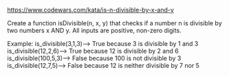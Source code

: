 https://www.codewars.com/kata/is-n-divisible-by-x-and-y


Create a function isDivisible(n, x, y) that checks if a number n is divisible by two numbers x AND y. All inputs are positive, non-zero digits.

Example:
is_divisible(3,1,3)--> True because 3 is divisible by 1 and 3
is_divisible(12,2,6)--> True because 12 is divisible by 2 and 6
is_divisible(100,5,3)--> False because 100 is not divisible by 3
is_divisible(12,7,5)--> False because 12 is neither divisible by 7 nor 5